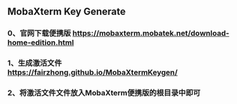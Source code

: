 ## MobaXterm Key Generate

### 0、官网下载便携版 https://mobaxterm.mobatek.net/download-home-edition.html
### 1、生成激活文件   https://fairzhong.github.io/MobaXtermKeygen/
### 2、将激活文件文件放入MobaXterm便携版的根目录中即可
